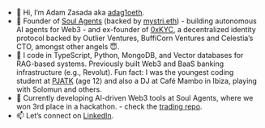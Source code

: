 - 👋 Hi, I’m Adam Zasada aka [adag1oeth](https://www.x.com/adag1oeth/).
- 👀 Founder of [Soul Agents](https://www.x.com/soul_agents/) (backed by [mystri.eth](https://x.com/mystri_eth)) - building autonomous AI agents for Web3 - and ex-founder of [0xKYC](https://www.x.com/0xKYC/), a decentralized identity protocol backed by Outlier Ventures, BuffiCorn Ventures and Celestia’s CTO, amongst other angels 😇.
- 🌱 I code in TypeScript, Python, MongoDB, and Vector databases for RAG-based systems. Previously built Web3 and BaaS banking infrastructure (e.g., Revolut). Fun fact: I was the youngest coding student at [PJATK](https://pja.edu.pl/) (age 12) and also a DJ at Café Mambo in Ibiza, playing with Solomun and others.
- 💞️ Currently developing AI-driven Web3 tools at Soul Agents, where we won 3rd place in a hackathon. - check the [trading repo](https://www.github.com/adamzasada/trading/).
- 📫 Let’s connect on [LinkedIn](https://www.linkedin.com/in/azasada/).
